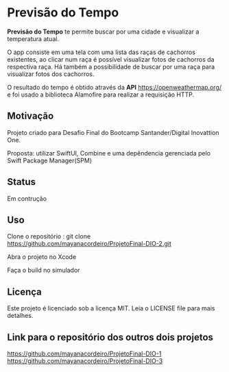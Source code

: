 # Previsão do Tempo


**Previsão do Tempo** te permite buscar por uma cidade e visualizar a temperatura atual.

O app consiste em uma tela com uma lista das raças de cachorros existentes, ao clicar num raça é possível visualizar fotos de cachorros da respectiva raça. Há também a possibilidade de buscar por uma raça para visualizar fotos dos cachorros. 

O resultado do tempo é obtido através da **API** https://openweathermap.org/ e foi usado a biblioteca Alamofire para realizar a requisição HTTP. 

## Motivação

Projeto criado para Desafio Final do Bootcamp Santander/Digital Inovattion One.

Proposta: utilizar SwiftUI, Combine e uma depêndencia gerenciada pelo Swift Package Manager(SPM)

## Status

Em contrução

## Uso
Clone o repositório : git clone https://github.com/mayanacordeiro/ProjetoFinal-DIO-2.git

Abra o projeto no Xcode

Faça o build no simulador

## Licença 
Este projeto é licenciado sob a licença MIT. Leia o LICENSE file para mais detalhes.

## Link para o repositório dos outros dois projetos
https://github.com/mayanacordeiro/ProjetoFinal-DIO-1
https://github.com/mayanacordeiro/ProjetoFinal-DIO-3
